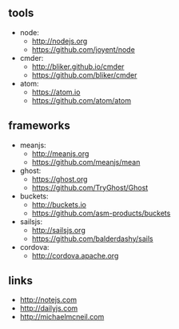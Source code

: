 
## tools

* node:
    * http://nodejs.org
    * https://github.com/joyent/node
* cmder:
    * http://bliker.github.io/cmder 
    * https://github.com/bliker/cmder
* atom:
    * https://atom.io
    * https://github.com/atom/atom

## frameworks

* meanjs:
    * http://meanjs.org
    * https://github.com/meanjs/mean
* ghost:
    * https://ghost.org
    * https://github.com/TryGhost/Ghost
* buckets:
    * http://buckets.io
    * https://github.com/asm-products/buckets
* sailsjs:
    * http://sailsjs.org
    * https://github.com/balderdashy/sails
* cordova:
    * http://cordova.apache.org

## links

* http://notejs.com
* http://dailyjs.com
* http://michaelmcneil.com

